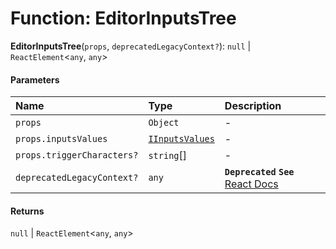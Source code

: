 # Function: EditorInputsTree

**EditorInputsTree**(`props`, `deprecatedLegacyContext?`): `null` | `ReactElement`<`any`, `any`>

#### Parameters

| Name | Type | Description |
| :------ | :------ | :------ |
| `props` | `Object` | - |
| `props.inputsValues` | [`IInputsValues`](/auto-docs/form-materials/interfaces/IInputsValues.md) | - |
| `props.triggerCharacters?` | `string`\[] | - |
| `deprecatedLegacyContext?` | `any` | **`Deprecated`** **`See`** [React Docs](https://legacy.reactjs.org/docs/legacy-context.html#referencing-context-in-lifecycle-methods) |

#### Returns

`null` | `ReactElement`<`any`, `any`>
